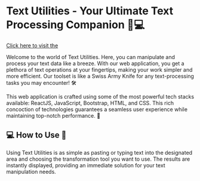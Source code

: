 # Text Utilities - Your Ultimate Text Processing Companion 📝💻
[Click here to visit the ](https://samara6855.github.io/Text-Utilities/)

Welcome to the world of Text Utilities. Here, you can manipulate and process your text data like a breeze. With our web application, you get a plethora of text operations at your fingertips, making your work simpler and more efficient. Our toolset is like a Swiss Army Knife for any text-processing tasks you may encounter! 🛠️
 
This web application is crafted using some of the most powerful tech stacks available: ReactJS, JavaScript, Bootstrap, HTML, and CSS. This rich concoction of technologies guarantees a seamless user experience while maintaining top-notch performance. 🚀

<h2>💻 How to Use 🎈</h2>
Using Text Utilities is as simple as pasting or typing text into the designated area and choosing the transformation tool you want to use. The results are instantly displayed, providing an immediate solution for your text manipulation needs.
